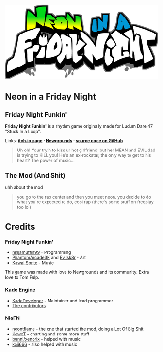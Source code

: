 ![NiaFN logo](https://github.com/neontflame/Neon-in-a-Friday-Night/blob/208934a21d011a2785ad9f9a4d3f1347b45a1a0f/niafn.png?raw=true)

# Neon in a Friday Night
## Friday Night Funkin'
**Friday Night Funkin'** is a rhythm game originally made for Ludum Dare 47 "Stuck In a Loop".

Links: **[itch.io page](https://ninja-muffin24.itch.io/funkin) ⋅ [Newgrounds](https://www.newgrounds.com/portal/view/770371) ⋅ [source code on GitHub](https://github.com/ninjamuffin99/Funkin)**
> Uh oh! Your tryin to kiss ur hot girlfriend, but her MEAN and EVIL dad is trying to KILL you! He's an ex-rockstar, the only way to get to his heart? The power of music... 

## The Mod (And Shit)

uhh about the mod
> you go to the rap center and then you meet neon. you decide to do what you're expected to do, cool rap
> (there's some stuff on freeplay too lol) 

# Credits
### Friday Night Funkin'
 - [ninjamuffin99](https://twitter.com/ninja_muffin99) - Programming
 - [PhantomArcade3K](https://twitter.com/phantomarcade3k) and [Evilsk8r](https://twitter.com/evilsk8r) - Art
 - [Kawai Sprite](https://twitter.com/kawaisprite) - Music

This game was made with love to Newgrounds and its community. Extra love to Tom Fulp.
### Kade Engine
- [KadeDeveloper](https://twitter.com/KadeDeveloper) - Maintainer and lead programmer
- [The contributors](https://github.com/KadeDev/Kade-Engine/graphs/contributors)

### NiaFN
- [neontflame](https://twitter.com/neontflame) - the one that started the mod, doing a Lot Of Big Shit
- [KowoT](https://twitter.com/KowoT5) - charting and some more stuff
- [bunni/xenorix](https://twitter.com/BunF_) - helped with music
- [kaii666](https://twitter.com/kaii666) - also helped with music
